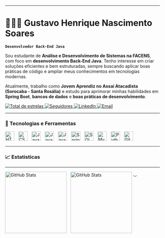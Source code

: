 
---

# 👨🏻‍💻 Gustavo Henrique Nascimento Soares

**`Desenvolvedor Back-End Java`**

Sou estudante de **Análise e Desenvolvimento de Sistemas na FACENS**, com foco em **desenvolvimento Back-End Java**. Tenho interesse em criar soluções eficientes e bem estruturadas, sempre buscando aplicar boas práticas de código e ampliar meus conhecimentos em tecnologias modernas.

Atualmente, trabalho como **Jovem Aprendiz no Assaí Atacadista (Sorocaba - Santa Rosália)** e estudo para aprimorar minhas habilidades em **Spring Boot**, **bancos de dados** e **boas práticas de desenvolvimento**.

<p align="left"> 
    <a href="https://github.com/gustavo-hnsoares?tab=repositories&sort=stargazers">
        <img 
            alt="Total de estrelas" 
            title="Total de estrelas no GitHub" 
            src="https://custom-icon-badges.demolab.com/github/stars/gustavo-hnsoares?color=55960c&style=for-the-badge&labelColor=488207&logo=star&label=Estrelas"
        />
    </a>
    <a href="https://github.com/gustavo-hnsoares?tab=followers">
        <img 
            alt="Seguidores" 
            title="Me siga no GitHub" 
            src="https://custom-icon-badges.demolab.com/github/followers/gustavo-hnsoares?color=236ad3&labelColor=1155ba&style=for-the-badge&logo=github&label=Seguidores&logoColor=white"
        />
    </a>
    <a href="https://www.linkedin.com/in/gustavo-henrique-nascimento-soares/">
        <img 
            alt="LinkedIn" 
            title="Conecte-se comigo no LinkedIn" 
            src="https://custom-icon-badges.demolab.com/badge/-LinkedIn-blue?style=for-the-badge&logo=linkedin&logoColor=white"
        />
    </a>
    <a href="gusoaresh@gmail.com">
        <img 
            alt="Email" 
            title="Envie-me um e-mail" 
            src="https://custom-icon-badges.demolab.com/badge/-Email-red?style=for-the-badge&logo=gmail&logoColor=white"
        />
    </a>
</p>


---

### 🚀 Tecnologias e Ferramentas

<img align="left" alt="HTML" width="30px" style="padding-right:10px;" src="https://cdn.jsdelivr.net/gh/devicons/devicon/icons/html5/html5-original.svg" />
<img align="left" alt="CSS" width="30px" style="padding-right:10px;" src="https://cdn.jsdelivr.net/gh/devicons/devicon/icons/css3/css3-original.svg" />
<img align="left" alt="JavaScript" width="30px" style="padding-right:10px;" src="https://cdn.jsdelivr.net/gh/devicons/devicon/icons/javascript/javascript-original.svg" />
<img align="left" alt="Java" width="30px" style="padding-right:10px;" src="https://cdn.jsdelivr.net/gh/devicons/devicon/icons/java/java-original.svg" />
<img align="left" alt="JavaFX" width="30px" style="padding-right:10px;" src="https://cdn.jsdelivr.net/gh/devicons/devicon/icons/java/java-original-wordmark.svg" />
<img align="left" alt="Spring Boot" width="30px" style="padding-right:10px;" src="https://cdn.jsdelivr.net/gh/devicons/devicon/icons/spring/spring-original.svg" />
<img align="left" alt="SQL Server" width="30px" style="padding-right:10px;" src="https://cdn.jsdelivr.net/gh/devicons/devicon/icons/microsoftsqlserver/microsoftsqlserver-plain.svg" />
<img align="left" alt="MySQL" width="30px" style="padding-right:10px;" src="https://cdn.jsdelivr.net/gh/devicons/devicon/icons/mysql/mysql-original.svg" />
<img align="left" alt="Python" width="30px" style="padding-right:10px;" src="https://cdn.jsdelivr.net/gh/devicons/devicon/icons/python/python-original.svg" />
<img align="left" alt="Git" width="30px" style="padding-right:10px;" src="https://cdn.jsdelivr.net/gh/devicons/devicon/icons/git/git-original.svg" />
<br/><br/>

---

### 📈 Estatísticas

---
<p style="padding-botto:10px">
  <img 
    align="left" 
    alt="GitHub Stats" 
    height="200" 
    style="padding-right: 10px;" 
    src="https://github-readme-stats.vercel.app/api?username=gustavo-hnsoares&show_icons=true&theme=tokyonight&include_all_commits=true&locale=pt-br" 
  />
._.
<img 
      align="left" 
      alt="GitHub Stats" 
      height="200" 
      src="https://github-readme-stats.vercel.app/api/top-langs/?username=gustavo-hnsoares&theme=tokyonight&layout=compact&custom_title=Tecnologias&langs_count=9" 
  />

</p>

